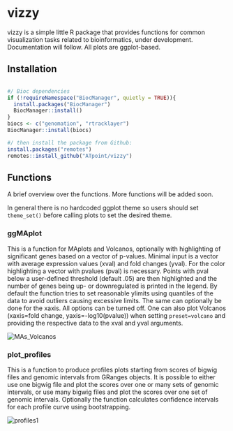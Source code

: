 # vizzy

vizzy is a simple little R package that provides functions for common visualization tasks
related to bioinformatics, under development. Documentation will follow.
All plots are ggplot-based.

## Installation

```r

#/ Bioc dependencies
if (!requireNamespace("BiocManager", quietly = TRUE)){
  install.packages("BiocManager")
  BiocManager::install()
}
biocs <- c("genomation", "rtracklayer")
BiocManager::install(biocs)

#/ then install the package from Github:
install.packages("remotes")
remotes::install_github("ATpoint/vizzy")

```

## Functions

A brief overview over the functions. More functions will be added soon.  

In general there is no hardcoded ggplot theme so users should set `theme_set()` before
calling plots to set the desired theme.

### ggMAplot
This is a function for MAplots and Volcanos, optionally with highlighting of significant genes based on a vector of p-values.
Minimal input is a vector with average expression values (xval) and fold changes (yval). For the color highlighting a vector with pvalues (pval) is necessary. Points with pval below a user-defined threshold (default .05) are then highlighted and the number of genes being up- or downregulated is printed in the legend. 
By default the function tries to set reasonable ylimits using quantiles of the data to avoid outliers causing excessive limits. The same can optionally be done for the xaxis. All options can be turned off. One can also plot Volcanos (xaxis=fold change, yaxis=-log10(pvalue)) when setting `preset=volcano` and providing the respective data to the xval and yval arguments.

![MAs_Volcanos](https://i.ibb.co/fkX2tzv/ggMA.png)

### plot_profiles
This is a function to produce profiles plots starting from scores of bigwig files and genomic intervals from GRanges objects. 
It is possible to either use one bigwig file and plot the scores over one or many sets of genomic intervals, or use many bigwig files and plot the scores over
one set of genomic intervals. Optionally the function calculates confidence intervals for each profile curve using bootstrapping.

![profiles1](https://i.ibb.co/0yVxyvM/profiles.png)


